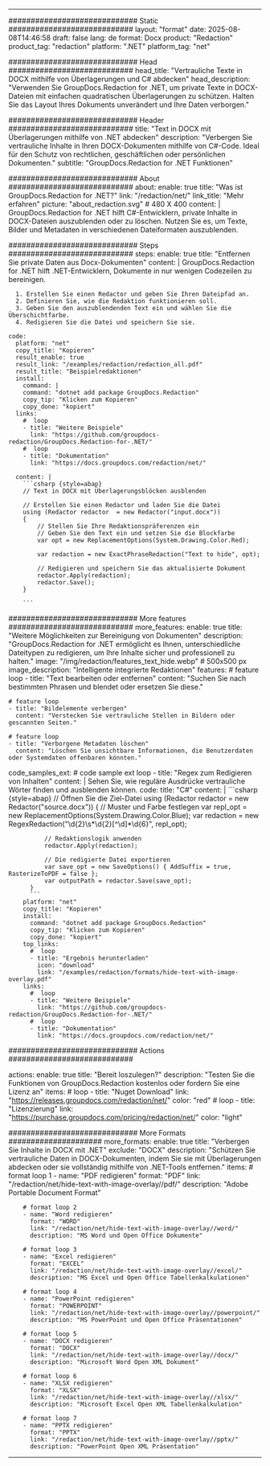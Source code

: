 
---
############################# Static ############################
layout: "format"
date:  2025-08-08T14:46:58
draft: false
lang: de
format: Docx
product: "Redaction"
product_tag: "redaction"
platform: ".NET"
platform_tag: "net"

############################# Head ############################
head_title: "Vertrauliche Texte in DOCX mithilfe von Überlagerungen und C# abdecken"
head_description: "Verwenden Sie GroupDocs.Redaction for .NET, um private Texte in DOCX-Dateien mit einfachen quadratischen Überlagerungen zu schützen. Halten Sie das Layout Ihres Dokuments unverändert und Ihre Daten verborgen."

############################# Header ############################
title: "Text in DOCX mit Überlagerungen mithilfe von .NET abdecken" 
description: "Verbergen Sie vertrauliche Inhalte in Ihren DOCX-Dokumenten mithilfe von C#-Code. Ideal für den Schutz von rechtlichen, geschäftlichen oder persönlichen Dokumenten."
subtitle: "GroupDocs.Redaction for .NET Funktionen" 

############################# About ############################
about:
    enable: true
    title: "Was ist GroupDocs.Redaction for .NET?"
    link: "/redaction/net/"
    link_title: "Mehr erfahren"
    picture: "about_redaction.svg" # 480 X 400
    content: |
       GroupDocs.Redaction for .NET hilft C#-Entwicklern, private Inhalte in DOCX-Dateien auszublenden oder zu löschen. Nutzen Sie es, um Texte, Bilder und Metadaten in verschiedenen Dateiformaten auszublenden.

############################# Steps ############################
steps:
    enable: true
    title: "Entfernen Sie private Daten aus Docx-Dokumenten"
    content: |
      GroupDocs.Redaction for .NET hilft .NET-Entwicklern, Dokumente in nur wenigen Codezeilen zu bereinigen.
      
      1. Erstellen Sie einen Redactor und geben Sie Ihren Dateipfad an.
      2. Definieren Sie, wie die Redaktion funktionieren soll.
      3. Geben Sie den auszublendenden Text ein und wählen Sie die Überschichtfarbe.
      4. Redigieren Sie die Datei und speichern Sie sie.
   
    code:
      platform: "net"
      copy_title: "Kopieren"
      result_enable: true
      result_link: "/examples/redaction/redaction_all.pdf"
      result_title: "Beispielredaktionen"
      install:
        command: |
        command: "dotnet add package GroupDocs.Redaction"
        copy_tip: "Klicken zum Kopieren"
        copy_done: "kopiert"
      links:
        #  loop
        - title: "Weitere Beispiele"
          link: "https://github.com/groupdocs-redaction/GroupDocs.Redaction-for-.NET/"
        #  loop
        - title: "Dokumentation"
          link: "https://docs.groupdocs.com/redaction/net/"
          
      content: |
        ```csharp {style=abap}
        // Text in DOCX mit Überlagerungsblöcken ausblenden

        // Erstellen Sie einen Redactor und laden Sie die Datei
        using (Redactor redactor  = new Redactor("input.docx"))
        {
            // Stellen Sie Ihre Redaktionspräferenzen ein
            // Geben Sie den Text ein und setzen Sie die Blockfarbe
            var opt = new ReplacementOptions(System.Drawing.Color.Red);
            
            var redaction = new ExactPhraseRedaction("Text to hide", opt);

            // Redigieren und speichern Sie das aktualisierte Dokument
            redactor.Apply(redaction);
            redactor.Save();
        }
        
        ```            


############################# More features ############################
more_features:
  enable: true
  title: "Weitere Möglichkeiten zur Bereinigung von Dokumenten"
  description: "GroupDocs.Redaction for .NET ermöglicht es Ihnen, unterschiedliche Dateitypen zu redigieren, um Ihre Inhalte sicher und professionell zu halten."
  image: "/img/redaction/features_text_hide.webp" # 500x500 px
  image_description: "Intelligente integrierte Redaktionen"
  features:
    # feature loop
    - title: "Text bearbeiten oder entfernen"
      content: "Suchen Sie nach bestimmten Phrasen und blendet oder ersetzen Sie diese."

    # feature loop
    - title: "Bildelemente verbergen"
      content: "Verstecken Sie vertrauliche Stellen in Bildern oder gescannten Seiten."

    # feature loop
    - title: "Verborgene Metadaten löschen"
      content: "Löschen Sie unsichtbare Informationen, die Benutzerdaten oder Systemdaten offenbaren könnten."
      
  code_samples_ext:
    # code sample ext loop
    - title: "Regex zum Redigieren von Inhalten"
      content: |
        Sehen Sie, wie reguläre Ausdrücke vertrauliche Wörter finden und ausblenden können.
      code:
        title: "C#"
        content: |
          ```csharp {style=abap}
          //  Öffnen Sie die Ziel-Datei
          using (Redactor redactor  = new Redactor("source.docx"))
          {
              // Muster und Farbe festlegen
              var repl_opt = new ReplacementOptions(System.Drawing.Color.Blue);
              var redaction = new RegexRedaction("\\d{2}\\s*\\d{2}[^\\d]*\\d{6}", repl_opt);

              // Redaktionslogik anwenden
              redactor.Apply(redaction);

              // Die redigierte Datei exportieren
              var save_opt = new SaveOptions() { AddSuffix = true, RasterizeToPDF = false };
              var outputPath = redactor.Save(save_opt);
          }
          ```
        platform: "net"
        copy_title: "Kopieren"
        install:
          command: "dotnet add package GroupDocs.Redaction"
          copy_tip: "Klicken zum Kopieren"
          copy_done: "kopiert"
        top_links:
          #  loop
          - title: "Ergebnis herunterladen"
            icon: "download"
            link: "/examples/redaction/formats/hide-text-with-image-overlay.pdf"
        links:
          #  loop
          - title: "Weitere Beispiele"
            link: "https://github.com/groupdocs-redaction/GroupDocs.Redaction-for-.NET/"
          #  loop
          - title: "Dokumentation"
            link: "https://docs.groupdocs.com/redaction/net/"


############################# Actions ############################

actions:
  enable: true
  title: "Bereit loszulegen?"
  description: "Testen Sie die Funktionen von GroupDocs.Redaction kostenlos oder fordern Sie eine Lizenz an"
  items:
    #  loop
    - title: "Nuget Download"
      link: "https://releases.groupdocs.com/redaction/net/"
      color: "red"
        #  loop
    - title: "Lizenzierung"
      link: "https://purchase.groupdocs.com/pricing/redaction/net/"
      color: "light"


############################# More Formats #####################
more_formats:
    enable: true
    title: "Verbergen Sie Inhalte in DOCX mit .NET"
    exclude: "DOCX"
    description: "Schützen Sie vertrauliche Daten in DOCX-Dokumenten, indem Sie sie mit Überlagerungen abdecken oder sie vollständig mithilfe von .NET-Tools entfernen."
    items: 
        # format loop 1
        - name: "PDF redigieren"
          format: "PDF"
          link: "/redaction/net/hide-text-with-image-overlay//pdf/"
          description: "Adobe Portable Document Format"

        # format loop 2
        - name: "Word redigieren"
          format: "WORD"
          link: "/redaction/net/hide-text-with-image-overlay//word/"
          description: "MS Word und Open Office Dokumente"
          
        # format loop 3
        - name: "Excel redigieren"
          format: "EXCEL"
          link: "/redaction/net/hide-text-with-image-overlay//excel/"
          description: "MS Excel und Open Office Tabellenkalkulationen"

        # format loop 4
        - name: "PowerPoint redigieren"
          format: "POWERPOINT"
          link: "/redaction/net/hide-text-with-image-overlay//powerpoint/"
          description: "MS PowerPoint und Open Office Präsentationen"

        # format loop 5
        - name: "DOCX redigieren"
          format: "DOCX"
          link: "/redaction/net/hide-text-with-image-overlay//docx/"
          description: "Microsoft Word Open XML Dokument"
          
        # format loop 6
        - name: "XLSX redigieren"
          format: "XLSX"
          link: "/redaction/net/hide-text-with-image-overlay//xlsx/"
          description: "Microsoft Excel Open XML Tabellenkalkulation"
          
        # format loop 7
        - name: "PPTX redigieren"
          format: "PPTX"
          link: "/redaction/net/hide-text-with-image-overlay//pptx/"
          description: "PowerPoint Open XML Präsentation"


---